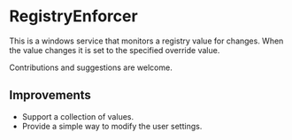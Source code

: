 # RegistryEnforcer

This is a windows service that monitors a registry value for changes. When the value changes it is set to the specified override value.

Contributions and suggestions are welcome.

## Improvements

- Support a collection of values.
- Provide a simple way to modify the user settings.